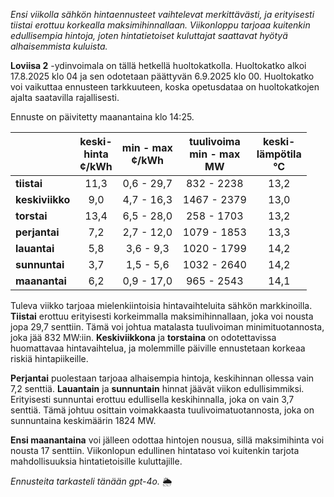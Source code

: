 *Ensi viikolla sähkön hintaennusteet vaihtelevat merkittävästi, ja erityisesti tiistai erottuu korkealla maksimihinnallaan. Viikonloppu tarjoaa kuitenkin edullisempia hintoja, joten hintatietoiset kuluttajat saattavat hyötyä alhaisemmista kuluista.*

**Loviisa 2** -ydinvoimala on tällä hetkellä huoltokatkolla. Huoltokatko alkoi 17.8.2025 klo 04 ja sen odotetaan päättyvän 6.9.2025 klo 00. Huoltokatko voi vaikuttaa ennusteen tarkkuuteen, koska opetusdataa on huoltokatkojen ajalta saatavilla rajallisesti.

Ennuste on päivitetty maanantaina klo 14:25.

|              | keski-<br>hinta<br>¢/kWh | min - max<br>¢/kWh | tuulivoima<br>min - max<br>MW | keski-<br>lämpötila<br>°C |
|:-------------|:----------------:|:----------------:|:-------------:|:-------------:|
| **tiistai**  |      11,3        |     0,6 - 29,7   |  832 - 2238   |     13,2      |
| **keskiviikko** |      9,0         |     4,7 - 16,3   |  1467 - 2379  |     13,0      |
| **torstai**  |      13,4        |     6,5 - 28,0   |  258 - 1703   |     13,2      |
| **perjantai**|      7,2         |     2,7 - 12,0   |  1079 - 1853  |     13,3      |
| **lauantai** |      5,8         |     3,6 - 9,3    |  1020 - 1799  |     14,2      |
| **sunnuntai**|      3,7         |     1,5 - 5,6    |  1032 - 2640  |     14,2      |
| **maanantai**|      6,2         |     0,9 - 17,0   |  965 - 2543   |     14,1      |

Tuleva viikko tarjoaa mielenkiintoisia hintavaihteluita sähkön markkinoilla. **Tiistai** erottuu erityisesti korkeimmalla maksimihinnallaan, joka voi nousta jopa 29,7 senttiin. Tämä voi johtua matalasta tuulivoiman minimituotannosta, joka jää 832 MW:iin. **Keskiviikkona** ja **torstaina** on odotettavissa huomattavaa hintavaihtelua, ja molemmille päiville ennustetaan korkeaa riskiä hintapiikeille. 

**Perjantai** puolestaan tarjoaa alhaisempia hintoja, keskihinnan ollessa vain 7,2 senttiä. **Lauantain** ja **sunnuntain** hinnat jäävät viikon edullisimmiksi. Erityisesti sunnuntai erottuu edullisella keskihinnalla, joka on vain 3,7 senttiä. Tämä johtuu osittain voimakkaasta tuulivoimatuotannosta, joka on sunnuntaina keskimäärin 1824 MW.

**Ensi maanantaina** voi jälleen odottaa hintojen nousua, sillä maksimihinta voi nousta 17 senttiin. Viikonlopun edullinen hintataso voi kuitenkin tarjota mahdollisuuksia hintatietoisille kuluttajille. 

*Ennusteita tarkasteli tänään gpt-4o.* 🌦️

